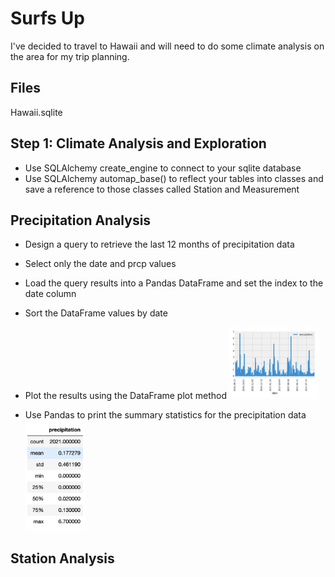 # Surfs Up
I've decided to travel to Hawaii and will need to do some climate analysis on the area for my trip planning.

## Files
Hawaii.sqlite

## Step 1: Climate Analysis and Exploration

- Use SQLAlchemy create_engine to connect to your sqlite database 
- Use SQLAlchemy automap_base() to reflect your tables into classes and save a reference to those classes called Station and Measurement

## Precipitation Analysis
- Design a query to retrieve the last 12 months of precipitation data
- Select only the date and prcp values
- Load the query results into a Pandas DataFrame and set the index to the date column
- Sort the DataFrame values by date
- Plot the results using the DataFrame plot method 
<img src = "results/precipitation.png" width = "30%">  <br />

- Use Pandas to print the summary statistics for the precipitation data 
<img src = "results/precip_summary_table.png" width = "20%">  <br />


## Station Analysis
